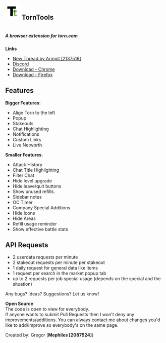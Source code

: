 <div style="display:inline-block;vertical-align:top;">
    <img align="left" src="extension/resources/images/icon_48.png">
</div>
<div style="display:inline-block;">
    <h2>TornTools</h2>
</div>

##### A browser extension for torn.com

**Links**

- [New Thread by Armpit [2137519]](https://www.torn.com/forums.php#/p=threads&f=67&t=16170566&b=0&a=0)
- [Discord](https://discord.gg/ukyK6f6)
- [Download - Chrome](https://chrome.google.com/webstore/detail/torn-tools/hjpaapdjcgbmeikfnahipphknonhlhib)
- [Download - Firefox](https://addons.mozilla.org/en-US/firefox/addon/torn-tools/)

## Features

**Bigger Features**:

- Align Torn to the left
- Popup
- Stakeouts
- Chat Highlighting
- Notifications
- Custom Links
- Live Networth

**Smaller Features**:

- Attack History
- Chat Title Highlighting
- Filter Chat
- Hide level upgrade
- Hide leave/quit buttons
- Show unused refills.
- Sidebar notes
- OC Timer
- Company Special Additions
- Hide Icons
- Hide Areas
- Refill usage reminder
- Show effective battle stats

## API Requests

- 2 userdata requests per minute
- 2 stakeout requests per minute per stakeout
- 1 daily request for general data like items
- 1 request per search in the market popup tab
- up to 2 requests per job special usage (depends on the special and the situation)

Any bugs? Ideas? Suggestions? Let us know!

**Open Source**  
The code is open to view for everybody.  
If anyone wants to submit Pull Requests then I won't deny any improvements/additions. You can always contact me about
changes you'd like to add/improve so everybody's on the same page.

Created by: Gregor (**Mephiles [2087524]**)
